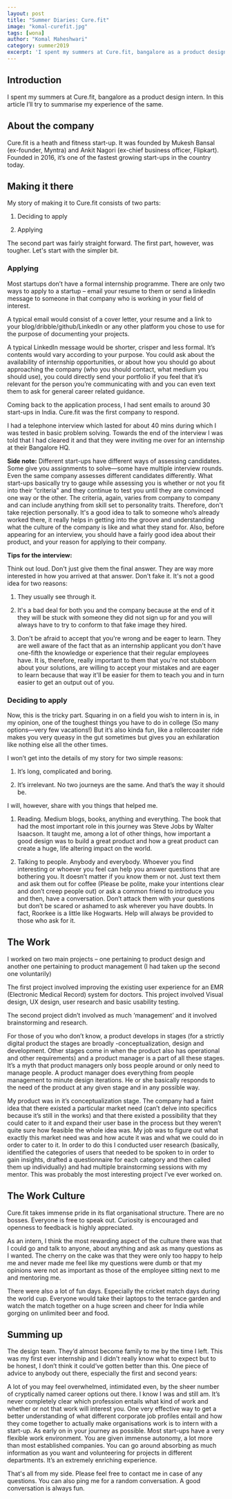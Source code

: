 ```yaml
---
layout: post
title: "Summer Diaries: Cure.fit"
image: "komal-curefit.jpg"
tags: [wona]
author: "Komal Maheshwari"
category: summer2019
excerpt: 'I spent my summers at Cure.fit, bangalore as a product design intern. In this article I’ll try to summarise my experience of the same.'
---
```


## Introduction

I spent my summers at Cure.fit, bangalore as a product design intern. In this article I’ll try to summarise my experience of the same.

## About the company

Cure.fit is a heath and fitness start-up. It was founded by Mukesh Bansal (ex-founder, Myntra) and Ankit Nagori (ex-chief business officer, Flipkart). Founded in 2016, it’s one of the fastest growing start-ups in the country today.

## Making it there

My story of making it to Cure.fit consists of two parts:

1. Deciding to apply

2. Applying

The second part was fairly straight forward. The first part, however, was tougher. Let's start with the simpler bit.

### Applying

Most startups don’t have a formal internship programme. There are only two ways to apply to a startup – email your resume to them or send a linkedIn message to someone in that company who is working in your field of interest.

A typical email would consist of a cover letter, your resume and a link to your blog/dribble/github/LinkedIn or any other platform you chose to use for the purpose of documenting your projects.

A typical LinkedIn message would be shorter, crisper and less formal. It’s contents would vary according to your purpose. You could ask about the availability of internship opportunities, or about how you should go about approaching the company (who you should contact, what medium you should use), you could directly send your portfolio if you feel that it’s relevant for the person you’re communicating with and you can even text them to ask for general career related guidance.

Coming back to the application process, I had sent emails to around 30 start-ups in India. Cure.fit was the first company to respond.

I had a telephone interview which lasted for about 40 mins during which I was tested in basic problem solving. Towards the end of the interview I was told that I had cleared it and that they were inviting me over for an internship at their Bangalore HQ.

**Side note:** Different start-ups have different ways of assessing candidates. Some give you assignments to solve—some have multiple interview rounds. Even the same company assesses different candidates differently. What start-ups basically try to gauge while assessing you is whether or not you fit into their “criteria"  and they continue to test you until they are convinced one way or the other. The criteria, again, varies from company to company and can include anything from skill set to personality traits. Therefore, don't take rejection personally. It's a good idea to talk to someone who’s already worked there, it really helps in getting into the groove and understanding what the culture of the company is like and what they stand for. Also, before appearing for an interview, you should have a fairly good idea about their product, and your reason for applying to their company.

**Tips for the interview:**

Think out loud. Don't just give them the final answer. They are way more interested in how you arrived at that answer.
Don't fake it. It's not a good idea for two reasons:

1. They usually see through it.

1. It's a bad deal for both you and the company because at the end of it they will be stuck with someone they did not sign up for and you will always have to try to conform to that fake image they hired.

1. Don't be afraid to accept that you're wrong and be eager to learn. They are well aware of the fact that as an internship applicant you don't have one-fifth the knowledge or experience that their regular employees have. It is, therefore, really important to them that you're not stubborn about your solutions, are willing to accept your mistakes and are eager to learn because that way it'll be easier for them to teach you and in turn easier to get an output out of you.

### Deciding to apply

Now, this is the tricky part. Squaring in on a field you wish to intern in is, in my opinion, one of the toughest things you have to do in college (So many options—very few vacations!)  But it’s also kinda fun, like a rollercoaster ride makes you very queasy in the gut sometimes but gives you an exhilaration like nothing else all the other times.

I won’t get into the details of my story for two simple reasons:

1. It’s long, complicated and boring.

1. It’s irrelevant. No two journeys are the same. And that’s the way it should be.

I will, however, share with you things that helped me.

1. Reading. Medium blogs, books, anything and everything. The book that had the most important role in this journey was Steve Jobs by Walter Isaacson. It taught me, among a lot of other things, how important a good design was to build a great product and how a great product can create a huge, life altering impact on the world.

1. Talking to people. Anybody and everybody. Whoever you find interesting or whoever you feel can help you answer questions that are bothering you. It doesn’t matter if you know them or not. Just text them and ask them out for coffee (Please be polite, make your intentions clear and don’t creep people out) or ask a common friend to introduce you and then, have a conversation. Don’t attack them with your questions but don’t be scared or ashamed to ask wherever you have doubts. In fact, Roorkee is a little like Hogwarts. Help will always be provided to those who ask for it.

## The Work

I worked on two main projects – one pertaining to product design and another one pertaining to product management (I had taken up the second one voluntarily)

The first project involved improving the existing user experience for an EMR (Electronic Medical Record) system for doctors. This project involved Visual design, UX design, user research and basic usability testing.

The second project didn’t involved as much ‘management’ and it involved brainstorming and research.

For those of you who don’t know, a product develops in stages (for a strictly digital product the stages are broadly -conceptualization, design and development. Other stages come in when the product also has operational and other requirements) and a product manager is a part of all these stages. It’s a myth that product managers only boss people around or only need to manage people. A product manager does everything from people management to minute design iterations. He or she basically responds to the need of the product at any given stage and in any possible way.

My product was in it’s conceptualization stage. The company had a faint idea that there existed a particular market need (can’t delve into specifics because it’s still in the works) and that there existed a possibility that they could cater to it and expand their user base in the process but they weren’t quite sure how feasible the whole idea was. My job was to figure out what exactly this market need was and how acute it was and what we could do in order to cater to it. In order to do this I conducted user research (basically, identified the categories of users that needed to be spoken to in order to gain insights, drafted a questionnaire for each category and then called them up individually) and had multiple brainstorming sessions with my mentor. This was probably the most interesting project I’ve ever worked on.

## The Work Culture

Cure.fit takes immense pride in its flat organisational structure. There are no bosses. Everyone is free to speak out. Curiosity is encouraged and openness to feedback is highly appreciated.

As an intern, I think the most rewarding aspect of the culture there was that I could go and talk to anyone, about anything and ask as many questions as I wanted. The cherry on the cake was that they were only too happy to help me and never made me feel like my questions were dumb or that my opinions were not as important as those of the employee sitting next to me and mentoring me.

There were also a lot of fun days. Especially the cricket match days during the world cup. Everyone would take their laptops to the terrace garden and watch the match together on a huge screen and cheer for India while gorging on unlimited beer and food.

## Summing up

The design team. They’d almost become family to me by the time I left. This was my first ever internship and I didn't really know what to expect but to be honest, I don’t think it could’ve gotten better than this. One piece of advice to anybody out there, especially the first and second years:

A lot of you may feel overwhelmed, intimidated even, by the sheer number of cryptically named career options out there. I know I was and still am. It’s never completely clear which profession entails what kind of work and whether or not that work will interest you. One very effective way to get a better understanding of what different corporate job profiles entail and how they come together to actually make organisations work is to intern with a start-up. As early on in your journey as possible. Most start-ups have a very flexible work environment. You are given immense autonomy, a lot more than most established companies. You can go around absorbing as much information as you want and volunteering for projects in different departments. It’s an extremely enriching experience.

That's all from my side. Please feel free to contact me in case of any questions. You can also ping me for a random conversation. A good conversation is always fun.
